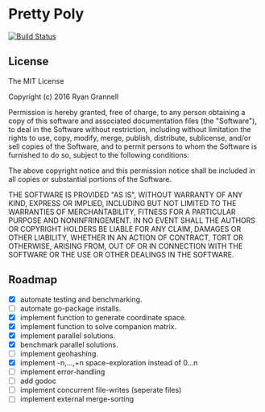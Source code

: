 
# Pretty Poly

[![Build Status](https://travis-ci.org/rgrannell1/pretty-poly.svg?branch=master)](https://travis-ci.org/rgrannell1/pretty-poly)

## License

The MIT License

Copyright (c) 2016 Ryan Grannell

Permission is hereby granted, free of charge, to any person obtaining a copy of this software and associated documentation files (the "Software"), to deal in the Software without restriction, including without limitation the rights to use, copy, modify, merge, publish, distribute, sublicense, and/or sell copies of the Software, and to permit persons to whom the Software is furnished to do so, subject to the following conditions:

The above copyright notice and this permission notice shall be included in all copies or substantial portions of the Software.

THE SOFTWARE IS PROVIDED "AS IS", WITHOUT WARRANTY OF ANY KIND, EXPRESS OR IMPLIED, INCLUDING BUT NOT LIMITED TO THE WARRANTIES OF MERCHANTABILITY, FITNESS FOR A PARTICULAR PURPOSE AND NONINFRINGEMENT. IN NO EVENT SHALL THE AUTHORS OR COPYRIGHT HOLDERS BE LIABLE FOR ANY CLAIM, DAMAGES OR OTHER LIABILITY, WHETHER IN AN ACTION OF CONTRACT, TORT OR OTHERWISE, ARISING FROM, OUT OF OR IN CONNECTION WITH THE SOFTWARE OR THE USE OR OTHER DEALINGS IN THE SOFTWARE.

## Roadmap

- [x] automate testing and benchmarking.
- [ ] automate go-package installs.
- [x] implement function to generate coordinate space.
- [x] implement function to solve companion matrix.
- [x] implement parallel solutions.
- [x] benchmark parallel solutions.
- [ ] implement geohashing.
- [x] implement -n,...,+n space-exploration instead of 0...n
- [ ] implement error-handling
- [ ] add godoc
- [ ] implement concurrent file-writes (seperate files)
- [ ] implement external merge-sorting
